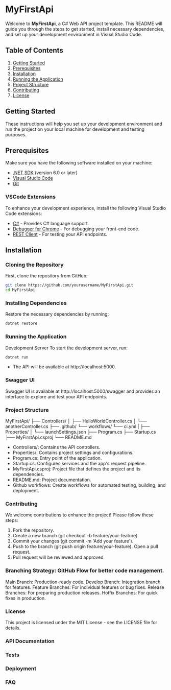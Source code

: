 # MyFirstApi

Welcome to **MyFirstApi**, a C# Web API project template. This README will guide you through the steps to get started, install necessary dependencies, and set up your development environment in Visual Studio Code.

## Table of Contents

1. [Getting Started](#getting-started)
2. [Prerequisites](#prerequisites)
3. [Installation](#installation)
4. [Running the Application](#running-the-application)
5. [Project Structure](#project-structure)
6. [Contributing](#contributing)
7. [License](#license)

## Getting Started

These instructions will help you set up your development environment and run the project on your local machine for development and testing purposes.

## Prerequisites

Make sure you have the following software installed on your machine:

- [.NET SDK](https://dotnet.microsoft.com/download) (version 6.0 or later)
- [Visual Studio Code](https://code.visualstudio.com/)
- [Git](https://git-scm.com/)

### VSCode Extensions

To enhance your development experience, install the following Visual Studio Code extensions:

- [C#](https://marketplace.visualstudio.com/items?itemName=ms-dotnettools.csharp) - Provides C# language support.
- [Debugger for Chrome](https://marketplace.visualstudio.com/items?itemName=msjsdiag.debugger-for-chrome) - For debugging your front-end code.
- [REST Client](https://marketplace.visualstudio.com/items?itemName=humao.rest-client) - For testing your API endpoints.

## Installation

### Cloning the Repository

First, clone the repository from GitHub:

```bash
git clone https://github.com/yourusername/MyFirstApi.git
cd MyFirstApi
```

### Installing Dependencies
Restore the necessary dependencies by running:

```bash
dotnet restore
```

### Running the Application
Development Server
To start the development server, run:

```bash
dotnet run
```

* The API will be available at http://localhost:5000.

### Swagger UI
Swagger UI is available at http://localhost:5000/swagger and provides an interface to explore and test your API endpoints.

### Project Structure

MyFirstApi/
├── Controllers/
│   ├── HelloWorldController.cs
│   └── anotherController.cs
├── .github/
    └── workflows/
        └── ci.yml
|
├── Properties/
│   └── launchSettings.json
├── Program.cs
├── Startup.cs
├── MyFirstApi.csproj
└── README.md

- Controllers/: Contains the API controllers.
- Properties/: Contains project settings and configurations.
- Program.cs: Entry point of the application.
- Startup.cs: Configures services and the app's request pipeline.
- MyFirstApi.csproj: Project file that defines the project and its dependencies.
- README.md: Project documentation.
- Github workflows: Create workflows for automated testing, building, and deployment.

### Contributing
We welcome contributions to enhance the project! Please follow these steps:

1. Fork the repository.
2. Create a new branch (git checkout -b feature/your-feature).
3. Commit your changes (git commit -m 'Add your feature').
4. Push to the branch (git push origin feature/your-feature).
Open a pull request.
5. Pull request will be reviewed and approved 

### Branching Strategy: GitHub Flow for better code management.

Main Branch: Production-ready code.
Develop Branch: Integration branch for features.
Feature Branches: For individual features or bug fixes.
Release Branches: For preparing production releases.
Hotfix Branches: For quick fixes in production.

### License
This project is licensed under the MIT License - see the LICENSE file for details.

### API Documentation

### Tests

### Deployment

### FAQ
